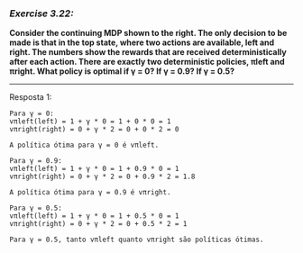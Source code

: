 ### *Exercise 3.22:*

**Consider the continuing MDP shown to the right. The only decision to be made is that in the top state, where two actions are available, left and right. The numbers show the rewards that are received deterministically after each action. There are exactly two deterministic policies, πleft and πright. What policy is optimal if γ = 0? If γ = 0.9? If γ = 0.5?**

---
Resposta 1:

```
Para γ = 0:
vπleft(left) = 1 + γ * 0 = 1 + 0 * 0 = 1
vπright(right) = 0 + γ * 2 = 0 + 0 * 2 = 0

A política ótima para γ = 0 é vπleft.

Para γ = 0.9:
vπleft(left) = 1 + γ * 0 = 1 + 0.9 * 0 = 1
vπright(right) = 0 + γ * 2 = 0 + 0.9 * 2 = 1.8

A política ótima para γ = 0.9 é vπright.

Para γ = 0.5:
vπleft(left) = 1 + γ * 0 = 1 + 0.5 * 0 = 1
vπright(right) = 0 + γ * 2 = 0 + 0.5 * 2 = 1

Para γ = 0.5, tanto vπleft quanto vπright são políticas ótimas.
```
